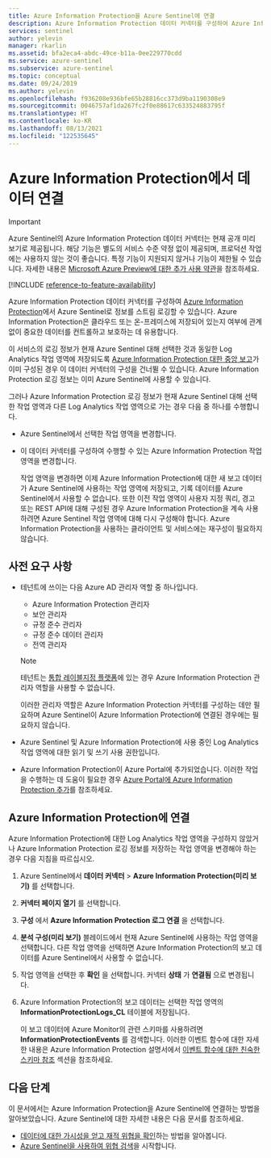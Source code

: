 ```yaml
---
title: Azure Information Protection을 Azure Sentinel에 연결
description: Azure Information Protection 데이터 커넥터를 구성하여 Azure Information Protection 로깅 정보를 Azure Sentinel에 스트리밍합니다.
services: sentinel
author: yelevin
manager: rkarlin
ms.assetid: bfa2eca4-abdc-49ce-b11a-0ee229770cdd
ms.service: azure-sentinel
ms.subservice: azure-sentinel
ms.topic: conceptual
ms.date: 09/24/2019
ms.author: yelevin
ms.openlocfilehash: f936208e936bfe65b28816cc373d9ba1190308e9
ms.sourcegitcommit: 0046757af1da267fc2f0e88617c633524883795f
ms.translationtype: HT
ms.contentlocale: ko-KR
ms.lasthandoff: 08/13/2021
ms.locfileid: "122535645"
---
```

# <a name="connect-data-from-azure-information-protection"></a>Azure Information Protection에서 데이터 연결

> [!IMPORTANT]
> Azure Sentinel의 Azure Information Protection 데이터 커넥터는 현재 공개 미리 보기로 제공됩니다.
> 해당 기능은 별도의 서비스 수준 약정 없이 제공되며, 프로덕션 작업에는 사용하지 않는 것이 좋습니다. 특정 기능이 지원되지 않거나 기능이 제한될 수 있습니다. 자세한 내용은 [Microsoft Azure Preview에 대한 추가 사용 약관](https://azure.microsoft.com/support/legal/preview-supplemental-terms/)을 참조하세요.

[!INCLUDE [reference-to-feature-availability](includes/reference-to-feature-availability.md)]

Azure Information Protection 데이터 커넥터를 구성하여 [Azure Information Protection](https://azure.microsoft.com/services/information-protection/)에서 Azure Sentinel로 정보를 스트림 로깅할 수 있습니다. Azure Information Protection은 클라우드 또는 온-프레미스에 저장되어 있는지 여부에 관계 없이 중요한 데이터를 컨트롤하고 보호하는 데 유용합니다.

이 서비스의 로깅 정보가 현재 Azure Sentinel 대해 선택한 것과 동일한 Log Analytics 작업 영역에 저장되도록 [Azure Information Protection 대한 중앙 보고](/azure/information-protection/reports-aip)가 이미 구성된 경우 이 데이터 커넥터의 구성을 건너뛸 수 있습니다. Azure Information Protection 로깅 정보는 이미 Azure Sentinel에 사용할 수 있습니다.

그러나 Azure Information Protection 로깅 정보가 현재 Azure Sentinel 대해 선택한 작업 영역과 다른 Log Analytics 작업 영역으로 가는 경우 다음 중 하나를 수행합니다.

- Azure Sentinel에서 선택한 작업 영역을 변경합니다.

- 이 데이터 커넥터를 구성하여 수행할 수 있는 Azure Information Protection 작업 영역을 변경합니다.
    
    작업 영역을 변경하면 이제 Azure Information Protection에 대한 새 보고 데이터가 Azure Sentinel에 사용하는 작업 영역에 저장되고, 기록 데이터를 Azure Sentinel에서 사용할 수 없습니다. 또한 이전 작업 영역이 사용자 지정 쿼리, 경고 또는 REST API에 대해 구성된 경우 Azure Information Protection을 계속 사용하려면 Azure Sentinel 작업 영역에 대해 다시 구성해야 합니다. Azure Information Protection을 사용하는 클라이언트 및 서비스에는 재구성이 필요하지 않습니다.

## <a name="prerequisites"></a>사전 요구 사항

- 테넌트에 쓰이는 다음 Azure AD 관리자 역할 중 하나입니다. 
    - Azure Information Protection 관리자
    - 보안 관리자
    - 규정 준수 관리자
    - 규정 준수 데이터 관리자
    - 전역 관리자
    
    > [!NOTE]
    > 테넌트는 [통합 레이블지정 플랫폼](/information-protection/faqs#how-can-i-determine-if-my-tenant-is-on-the-unified-labeling-platform)에 있는 경우 Azure Information Protection 관리자 역할을 사용할 수 없습니다.
    
    이러한 관리자 역할은 Azure Information Protection 커넥터를 구성하는 데만 필요하며 Azure Sentinel이 Azure Information Protection에 연결된 경우에는 필요하지 않습니다.

- Azure Sentinel 및 Azure Information Protection에 사용 중인 Log Analytics 작업 영역에 대한 읽기 및 쓰기 사용 권한입니다.

- Azure Information Protection이 Azure Portal에 추가되었습니다. 이러한 작업을 수행하는 데 도움이 필요한 경우 [Azure Portal에 Azure Information Protection 추가](/azure/information-protection/quickstart-viewpolicy#add-azure-information-protection-to-the-azure-portal)를 참조하세요.

## <a name="connect-to-azure-information-protection"></a>Azure Information Protection에 연결

Azure Information Protection에 대한 Log Analytics 작업 영역을 구성하지 않았거나 Azure Information Protection 로깅 정보를 저장하는 작업 영역을 변경해야 하는 경우 다음 지침을 따르십시오.

1. Azure Sentinel에서 **데이터 커넥터** > **Azure Information Protection(미리 보기)** 를 선택합니다.

2. **커넥터 페이지 열기** 를 선택합니다.

3. **구성** 에서 **Azure Information Protection 로그 연결** 을 선택합니다.

4. **분석 구성(미리 보기)** 블레이드에서 현재 Azure Sentinel에 사용하는 작업 영역을 선택합니다. 다른 작업 영역을 선택하면 Azure Information Protection의 보고 데이터를 Azure Sentinel에서 사용할 수 없습니다.

5. 작업 영역을 선택한 후 **확인** 을 선택합니다. 커넥터 **상태** 가 **연결됨** 으로 변경됩니다.

6. Azure Information Protection의 보고 데이터는 선택한 작업 영역의 **InformationProtectionLogs_CL** 테이블에 저장됩니다. 
    
    이 보고 데이터에 Azure Monitor의 관련 스키마를 사용하려면 **InformationProtectionEvents** 를 검색합니다. 이러한 이벤트 함수에 대한 자세한 내용은 Azure Information Protection 설명서에서 [이벤트 함수에 대한 친숙한 스키마 참조](/azure/information-protection/reports-aip#friendly-schema-reference-for-event-functions) 섹션을 참조하세요.

## <a name="next-steps"></a>다음 단계

이 문서에서는 Azure Information Protection을 Azure Sentinel에 연결하는 방법을 알아보았습니다. Azure Sentinel에 대한 자세한 내용은 다음 문서를 참조하세요.
- [데이터에 대한 가시성을 얻고 재적 위협을 확인](get-visibility.md)하는 방법을 알아봅니다.
- [Azure Sentinel을 사용하여 위협 검색](detect-threats-built-in.md)을 시작합니다.